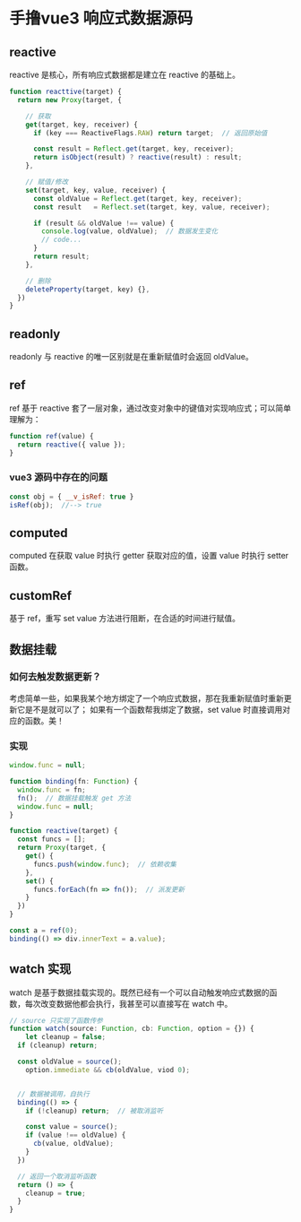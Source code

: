 # 手撸vue3 响应式数据源码

## reactive

reactive 是核心，所有响应式数据都是建立在 reactive 的基础上。

```ts
function reacttive(target) {
  return new Proxy(target, {

    // 获取
    get(target, key, receiver) {
      if (key === ReactiveFlags.RAW) return target;  // 返回原始值

      const result = Reflect.get(target, key, receiver);
      return isObject(result) ? reactive(result) : result;
    },

    // 赋值/修改
    set(target, key, value, receiver) {
      const oldValue = Reflect.get(target, key, receiver);
      const result   = Reflect.set(target, key, value, receiver);

      if (result && oldValue !== value) {
        console.log(value, oldValue);  // 数据发生变化
        // code...
      }
      return result;
    },

    // 删除
    deleteProperty(target, key) {},
  })
}
```

## readonly

readonly 与 reactive 的唯一区别就是在重新赋值时会返回 oldValue。

## ref

ref 基于 reactive 套了一层对象，通过改变对象中的键值对实现响应式；可以简单理解为：

```js
function ref(value) {
  return reactive({ value });
}
```

### vue3 源码中存在的问题

```js
const obj = { __v_isRef: true }
isRef(obj);  //--> true
```

## computed

computed 在获取 value 时执行 getter 获取对应的值，设置 value 时执行 setter 函数。

## customRef

基于 ref，重写 set value 方法进行阻断，在合适的时间进行赋值。

## 数据挂载

### 如何去触发数据更新？

考虑简单一些，如果我某个地方绑定了一个响应式数据，那在我重新赋值时重新更新它是不是就可以了；
如果有一个函数帮我绑定了数据，set value 时直接调用对应的函数。美！

### 实现

```ts
window.func = null;

function binding(fn: Function) {
  window.func = fn;
  fn();  // 数据挂载触发 get 方法
  window.func = null;
}

function reactive(target) {
  const funcs = [];
  return Proxy(target, {
    get() {
      funcs.push(window.func);  // 依赖收集
    },
    set() {
      funcs.forEach(fn => fn());  // 派发更新
    }
  })
}

const a = ref(0);
binding(() => div.innerText = a.value);
```

## watch 实现

watch 是基于数据挂载实现的。既然已经有一个可以自动触发响应式数据的函数，每次改变数据他都会执行，我甚至可以直接写在 watch 中。

```ts
// source 只实现了函数传参
function watch(source: Function, cb: Function, option = {}) {
	let cleanup = false;
  if (cleanup) return;

  const oldValue = source();
	option.immediate && cb(oldValue, viod 0);


  // 数据被调用，自执行
  binding(() => {
    if (!cleanup) return;  // 被取消监听

    const value = source();
    if (value !== oldValue) {
      cb(value, oldValue);
    }
  })

  // 返回一个取消监听函数
  return () => {
    cleanup = true;
  }
}
```

